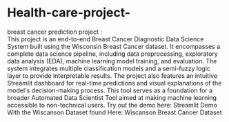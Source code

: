 # Health-care-project-
breast cancer prediction project :  
This project is an end-to-end Breast Cancer Diagnostic Data Science System built using the Wisconsin Breast Cancer dataset. It encompasses a complete data science pipeline, including data preprocessing, exploratory data analysis (EDA), machine learning model training, and evaluation. The system integrates multiple classification models and a semi-fuzzy logic layer to provide interpretable results. The project also features an intuitive Streamlit dashboard for real-time predictions and visual explanations of the model's decision-making process. This tool serves as a foundation for a broader Automated Data Scientist Tool aimed at making machine learning accessible to non-technical users. Try out the demo here: Streamlit Demo With the Wiscanson Dataset found Here: Wiscanson Breast Cancer Dataset
